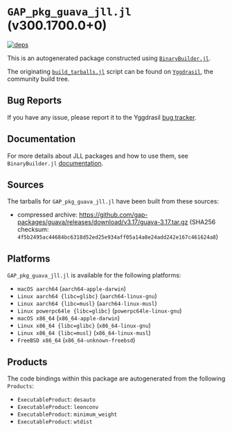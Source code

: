 # `GAP_pkg_guava_jll.jl` (v300.1700.0+0)

[![deps](https://juliahub.com/docs/GAP_pkg_guava_jll/deps.svg)](https://juliahub.com/ui/Packages/GAP_pkg_guava_jll/lWbdS?page=2)

This is an autogenerated package constructed using [`BinaryBuilder.jl`](https://github.com/JuliaPackaging/BinaryBuilder.jl).

The originating [`build_tarballs.jl`](https://github.com/JuliaPackaging/Yggdrasil/blob/956bdd2c5de453163ffa8041ca3d97c74ba930c8/G/GAP_pkg/GAP_pkg_guava/build_tarballs.jl) script can be found on [`Yggdrasil`](https://github.com/JuliaPackaging/Yggdrasil/), the community build tree.

## Bug Reports

If you have any issue, please report it to the Yggdrasil [bug tracker](https://github.com/JuliaPackaging/Yggdrasil/issues).

## Documentation

For more details about JLL packages and how to use them, see `BinaryBuilder.jl` [documentation](https://docs.binarybuilder.org/stable/jll/).

## Sources

The tarballs for `GAP_pkg_guava_jll.jl` have been built from these sources:

* compressed archive: https://github.com/gap-packages/guava/releases/download/v3.17/guava-3.17.tar.gz (SHA256 checksum: `4f5b2495ac44684bc6318d52ed25e934aff05a14a8e24add242e167c461624a8`)

## Platforms

`GAP_pkg_guava_jll.jl` is available for the following platforms:

* `macOS aarch64` (`aarch64-apple-darwin`)
* `Linux aarch64 {libc=glibc}` (`aarch64-linux-gnu`)
* `Linux aarch64 {libc=musl}` (`aarch64-linux-musl`)
* `Linux powerpc64le {libc=glibc}` (`powerpc64le-linux-gnu`)
* `macOS x86_64` (`x86_64-apple-darwin`)
* `Linux x86_64 {libc=glibc}` (`x86_64-linux-gnu`)
* `Linux x86_64 {libc=musl}` (`x86_64-linux-musl`)
* `FreeBSD x86_64` (`x86_64-unknown-freebsd`)

## Products

The code bindings within this package are autogenerated from the following `Products`:

* `ExecutableProduct`: `desauto`
* `ExecutableProduct`: `leonconv`
* `ExecutableProduct`: `minimum_weight`
* `ExecutableProduct`: `wtdist`
